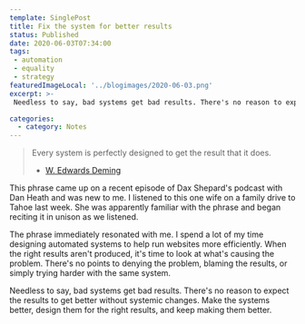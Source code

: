 ```yaml
---
template: SinglePost
title: Fix the system for better results
status: Published
date: 2020-06-03T07:34:00
tags:
 - automation
 - equality
 - strategy
featuredImageLocal: '../blogimages/2020-06-03.png'
excerpt: >-
 Needless to say, bad systems get bad results. There's no reason to expect the results to get better without systemic changes. Make the systems better, design them for the right results, and keep making them better.

categories:
  - category: Notes
---
```

> Every system is perfectly designed to get the result that it does. 
> - [W. Edwards Deming](https://www.goodreads.com/quotes/7224415-every-system-is-perfectly-designed-to-get-the-result-that)

This phrase came up on a recent episode of Dax Shepard's podcast with Dan Heath and was new to me. I listened to this one wife on a family drive to Tahoe last week. She was apparently familiar with the phrase and began reciting it in unison as we listened.

The phrase immediately resonated with me. I spend a lot of my time designing automated systems to help run websites more efficiently. When the right results aren't produced, it's time to look at what's causing the problem. There's no points to denying the problem, blaming the results, or simply trying harder with the same system.

Needless to say, bad systems get bad results. There's no reason to expect the results to get better without systemic changes. Make the systems better, design them for the right results, and keep making them better.
